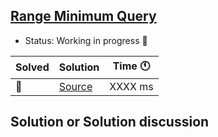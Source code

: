 ## [Range Minimum Query](https://www.hackerearth.com/practice/data-structures/advanced-data-structures/segment-trees/practice-problems/algorithm/range-minimum-query/)

- Status: Working in progress :construction: 

Solved | Solution | Time :clock11: | 
--- | --- | --- | 
:construction:  | [Source](#TODO) | XXXX ms | 

## Solution or Solution discussion
